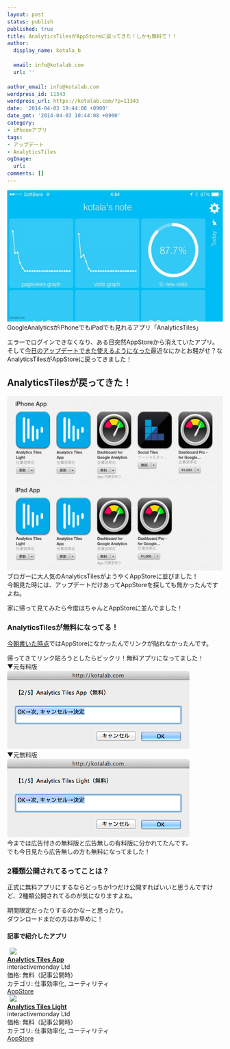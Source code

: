 ```yaml
---
layout: post
status: publish
published: true
title: AnalyticsTilesがAppStoreに戻ってきた！しかも無料で！！
author:
  display_name: kotala_b

  email: info@kotalab.com
  url: ''

author_email: info@kotalab.com
wordpress_id: 11343
wordpress_url: https://kotalab.com/?p=11343
date: '2014-04-03 19:44:08 +0900'
date_gmt: '2014-04-03 10:44:08 +0900'
category:
- iPhoneアプリ
tags:
- アップデート
- AnalyticsTiles
ogImage:
  url:
comments: []
---
```

<p><img src="/wp-content/uploads/app-analytics-tiles_140403_01-546x307.jpg" alt="app-analytics-tiles_140403_01" width="546" height="307" class="alignnone size-large wp-image-11336" /><br />
GoogleAnalyticsがiPhoneでもiPadでも見れるアプリ「AnalyticsTiles」</p>
<p>エラーでログインできなくなり、ある日突然AppStoreから消えていたアプリ。<br />
そして<a href="/app-analytics-tiles" title="AnalyticsTilesのアップデートがきた！また元通り使えるようになってるよ！">今日のアップデートでまた使えるようになった</a>最近なにかとお騒がせ？なAnalyticsTilesがAppStoreに戻ってきました！<br />
</p>
<!--more-->
<h2>AnalyticsTilesが戻ってきた！</h2>
<p><img src="/wp-content/uploads/back-analytics-tiles_140403_01-546x407.png" alt="back-analytics-tiles_140403_01" width="546" height="407" class="alignnone size-large wp-image-11345" /><br />
ブロガーに大人気のAnalyticsTilesがようやくAppStoreに並びました！<br />
今朝見た時には、アップデートだけあってAppStoreを探しても無かったんですよね。</p>
<p>家に帰って見てみたら今度はちゃんとAppStoreに並んでました！</p>
<h3>AnalyticsTilesが無料になってる！</h3>
<p><a href="/app-analytics-tiles" title="AnalyticsTilesのアップデートがきた！また元通り使えるようになってるよ！">今朝書いた時点</a>ではAppStoreになかったんでリンクが貼れなかったんです。</p>
<p>帰ってきてリンク貼ろうとしたらビックリ！無料アプリになってました！<br />
▼元有料版<br />
<img src="/wp-content/uploads/back-analytics-tiles_140403_03.png" alt="back-analytics-tiles_140403_03" width="426" height="183" class="alignnone size-full wp-image-11347" /><br />
▼元無料版<br />
<img src="/wp-content/uploads/back-analytics-tiles_140403_02.png" alt="back-analytics-tiles_140403_02" width="426" height="183" class="alignnone size-full wp-image-11346" /><br />
今までは広告付きの無料版と広告無しの有料版に分かれてたんです。<br />
でも今日見たら広告無しの方も無料になってました！</p>
<h3>2種類公開されてるってことは？</h3>
<p>正式に無料アプリにするならどっちか1つだけ公開すればいいと思うんですけど、2種類公開されてるのが気になりますよね。</p>
<p>期間限定だったりするのかなーと思ったり。<br />
ダウンロードまだの方はお早めに！</p>
<h4 class="app">記事で紹介したアプリ</h4>
<div class="applink">
<div class="applinkimg"><a href="https://itunes.apple.com/jp/app/analytics-tiles-app/id527147208?mt=8&uo=4&at=10l4yU" rel="nofollow" target="_blank"><img hspace="6" src="http://a1432.phobos.apple.com/us/r30/Purple/v4/cf/2d/9b/cf2d9bb5-0060-baed-5991-8acf0ce3a8cf/mzl.tslbyvtf.png" width="80" /></a></div>
<div class="applinktext">
<div class="applinktitle"><strong><a href="https://itunes.apple.com/jp/app/analytics-tiles-app/id527147208?mt=8&uo=4&at=10l4yU" rel="nofollow" target="_blank">Analytics Tiles App</a></strong></div>
<div class="applinkinfo">interactivemonday Ltd</div>
<div class="applinkinfo">価格: 無料（記事公開時）</div>
<div class="applinkinfo">カテゴリ: 仕事効率化, ユーティリティ</div>
</div>
<div class="clear"></div>
<div class="appstorelink"><a href="https://itunes.apple.com/jp/app/analytics-tiles-app/id527147208?mt=8&uo=4&at=10l4yU" rel="nofollow" target="_blank">AppStore</a></div>
</div>
<div class="applink">
<div class="applinkimg"><a href="https://itunes.apple.com/jp/app/analytics-tiles-light/id521748952?mt=8&uo=4&at=10l4yU" rel="nofollow" target="_blank"><img hspace="6" src="http://a489.phobos.apple.com/us/r30/Purple/v4/d1/e9/a3/d1e9a3f9-53c9-f2ac-f6c1-852e476e8dbd/mzl.bjzqxlwz.png" width="80" /></a></div>
<div class="applinktext">
<div class="applinktitle"><strong><a href="https://itunes.apple.com/jp/app/analytics-tiles-light/id521748952?mt=8&uo=4&at=10l4yU" rel="nofollow" target="_blank">Analytics Tiles Light</a></strong></div>
<div class="applinkinfo">interactivemonday Ltd</div>
<div class="applinkinfo">価格: 無料（記事公開時）</div>
<div class="applinkinfo">カテゴリ: 仕事効率化, ユーティリティ</div>
</div>
<div class="clear"></div>
<div class="appstorelink"><a href="https://itunes.apple.com/jp/app/analytics-tiles-light/id521748952?mt=8&uo=4&at=10l4yU" rel="nofollow" target="_blank">AppStore</a></div>
</div>
